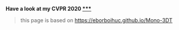 <b>Have a look at my CVPR 2020 [***]()</b>

> this page is based on https://eborboihuc.github.io/Mono-3DT
